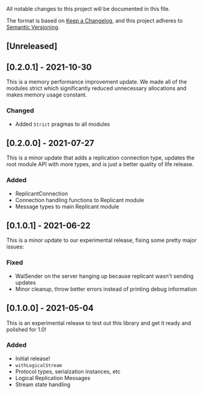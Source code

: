 All notable changes to this project will be documented in this file.

The format is based on [Keep a Changelog](https://keepachangelog.com/en/1.0.0/),
and this project adheres to [Semantic Versioning](https://semver.org/spec/v2.0.0.html).

## [Unreleased]

## [0.2.0.1] - 2021-10-30

This is a memory performance improvement update.  We made all of the
modules strict which significantly reduced unnecessary allocations and
makes memory usage constant.

### Changed
- Added `Strict` pragmas to all modules

## [0.2.0.0] - 2021-07-27

This is a minor update that adds a replication connection type,
updates the root module API with more types, and is just a better
quality of life release.

### Added
- ReplicantConnection
- Connection handling functions to Replicant module
- Message types to main Replicant module

## [0.1.0.1] - 2021-06-22

This is a minor update to our experimental release, fixing some pretty
major issues:

### Fixed
- WalSender on the server hanging up because replicant wasn't sending
  updates
- Minor cleanup, throw better errors instead of printing debug
  information

## [0.1.0.0] - 2021-05-04

This is an experimental release to test out this library and get it
ready and polished for 1.0!

### Added
- Initial release!
- `withLogicalStream`
- Protocol types, serialzation instances, etc
- Logical Replication Messages
- Stream state handling
